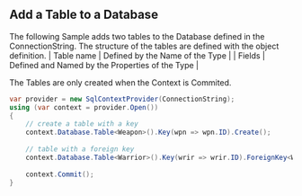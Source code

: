 ## Add a Table to a Database
The following Sample adds two tables to the Database defined in the ConnectionString. 
The structure of the tables are defined with the object definition.
| Table name | Defined by the Name of the Type                 | 
| Fields     | Defined and Named by the Properties of the Type | 
 
The Tables are only created when the Context is Commited.

```csharp
var provider = new SqlContextProvider(ConnectionString);
using (var context = provider.Open())
{
	// create a table with a key
	context.Database.Table<Weapon>().Key(wpn => wpn.ID).Create();
	
	// table with a foreign key
	context.Database.Table<Warrior>().Key(wrir => wrir.ID).ForeignKey<Weapon>(wrir => wrir.WeaponID, wpn => wpn.ID).Create();
	
    context.Commit();
}
```